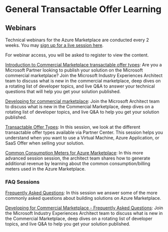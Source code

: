 # General Transactable Offer Learning

## Webinars

Technical webinars for the Azure Marketplace are conducted every 2 weeks. You may [sign up for a live session here](https://microsoftcloudpartner.eventbuilder.com/MarketplaceDeveloperOfficeHours).

For webinar access, you will be asked to register to view the content.

[Introduction to Commercial Marketplace transactable offer types](https://microsoftcloudpartner.eventbuilder.com/event/40200): Are you a Microsoft Partner looking to publish your solution on the Microsoft commercial marketplace?  Join the Microsoft Industry Experiences Architect team to discuss what is new in the commercial marketplace, deep dives on a rotating list of developer topics, and live Q&A to answer your technical questions that will help you get your solution published.

[Developing for commercial marketplace](https://microsoftcloudpartner.eventbuilder.com/event/32337): Join the Microsoft Architect team to discuss what is new in the Commercial Marketplace, deep dives on a rotating list of developer topics, and live Q&A to help you get your solution published.

[Transactable Offer Types](https://microsoftcloudpartner.eventbuilder.com/event/38053): In this session, we look at the different transactable offer types available via Partner Center. This session helps you understand when you want to use a Virtual Machine, Azure Application, or SaaS Offer when selling your solution.

[Common Consumption Meters for Azure Marketplace](https://microsoftcloudpartner.eventbuilder.com/event/28507): In this more advanced session session, the architect team shares how to generate additional revenue by learning about the common consumption/billing meters used in the Azure Marketplace.

### FAQ Sessions

[Frequently Asked Questions](https://microsoftcloudpartner.eventbuilder.com/event/38113): In this session we answer some of the more commonly asked questions about building solutions on Azure Marketplace.

[Developing for Commercial Marketplace - Frequently Asked Questions](https://microsoftcloudpartner.eventbuilder.com/event/28513): Join the Microsoft Industry Experiences Architect team to discuss what is new in the Commercial Marketplace, deep dives on a rotating list of developer topics, and live Q&A to help you get your solution published.